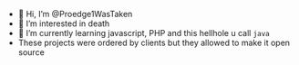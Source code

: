 - 👋 Hi, I’m @Proedge1WasTaken
- 👀 I’m interested in death
- 🌱 I’m currently learning javascript, PHP and this hellhole u call `java`
- These projects were ordered by clients but they allowed to make it open source
